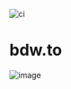 ![ci](https://github.com/bndw/bdw.to/workflows/ci/badge.svg)

# bdw.to

![image](https://user-images.githubusercontent.com/4248167/75127028-9045ad00-5671-11ea-85c9-fddd9fa57b05.png)
